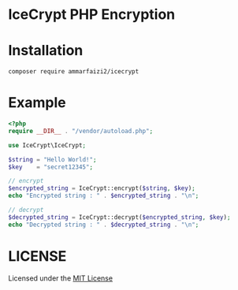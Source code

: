 # IceCrypt PHP Encryption



# Installation
`composer require ammarfaizi2/icecrypt`



# Example
```php
<?php
require __DIR__ . "/vendor/autoload.php";

use IceCrypt\IceCrypt;

$string = "Hello World!";
$key	= "secret12345";

// encrypt
$encrypted_string = IceCrypt::encrypt($string, $key);
echo "Encrypted string : " . $encrypted_string . "\n";

// decrypt
$decrypted_string = IceCrypt::decrypt($encrypted_string, $key);
echo "Decrypted string : " . $decrypted_string . "\n";
```


# LICENSE
Licensed under the <a href="https://github.com/ammarfaizi2/IceCrypt/blob/master/LICENSE">MIT License</a>